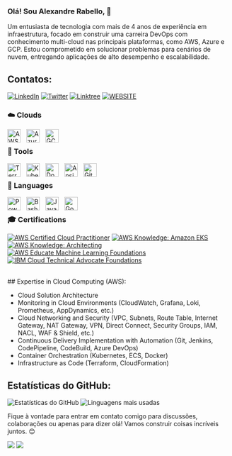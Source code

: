 ### Olá! Sou Alexandre Rabello, 👋 
Um entusiasta de tecnologia com mais de 4 anos de experiência em infraestrutura, focado em construir uma carreira DevOps com conhecimento multi-cloud nas principais plataformas, como AWS, Azure e GCP. Estou comprometido em solucionar problemas para cenários de nuvem, entregando aplicações de alto desempenho e escalabilidade.

## Contatos:

[![LinkedIn](https://img.shields.io/badge/LinkedIn-0077B5?style=for-the-badge&logo=linkedin&logoColor=white)](https://www.linkedin.com/in/alexandrerabellosantana/)
[![Twitter](https://img.shields.io/badge/Twitter-1DA1F2?style=for-the-badge&logo=twitter&logoColor=white)](https://twitter.com/seu-nome-de-usuário-do-twitter)
[![Linktree](https://img.shields.io/badge/linktree-39E09B?style=for-the-badge&logo=linktree&logoColor=white)](https://linktr.ee/alexandrerabello)
[![WEBSITE](https://img.shields.io/badge/Website-FFA500?style=for-the-badge&logo=website&logoColor=white)](https://alexandrerabello.com/)

### ☁️ Clouds 

<img align="left" alt="AWS" width="30px" style="padding-right:10px;" src="https://cdn.jsdelivr.net/gh/devicons/devicon@latest/icons/amazonwebservices/amazonwebservices-original-wordmark.svg" />
<img align="left" alt="Azure" width="30px" style="padding-right:10px;" src="https://cdn.jsdelivr.net/gh/devicons/devicon@latest/icons/azure/azure-original.svg" />
<img align="left" alt="GCP" width="30px" style="padding-right:10px;" src="https://static-00.iconduck.com/assets.00/google-cloud-icon-2048x1646-7admxejz.png" />


</br>

### 🧰 Tools 

<img align="left" alt="Terraform" width="30px" style="padding-right:10px;" src="https://cdn.jsdelivr.net/gh/devicons/devicon@latest/icons/terraform/terraform-original.svg"/>
<img align="left" alt="Kubernetes" width="30px" style="padding-right:10px;" src="https://cdn.jsdelivr.net/gh/devicons/devicon@latest/icons/kubernetes/kubernetes-original.svg" />
<img align="left" alt="Docker" width="30px" style="padding-right:10px;" src="https://cdn.jsdelivr.net/gh/devicons/devicon@latest/icons/docker/docker-original.svg" />
<img align="left" alt="Ansible" width="30px" style="padding-right:10px;" src="https://cdn.jsdelivr.net/gh/devicons/devicon@latest/icons/ansible/ansible-original-wordmark.svg" />
<img align="left" alt="GitHubActions" width="30px" style="padding-right:10px;" src="https://cdn.jsdelivr.net/gh/devicons/devicon@latest/icons/githubactions/githubactions-plain.svg" />

</br>

### 📜 Languages 

<img align="left" alt="Powershell" width="30px" style="padding-right:10px;" src="https://cdn.jsdelivr.net/gh/devicons/devicon@latest/icons/powershell/powershell-plain.svg" />
<img align="left" alt="Bash" width="30px" style="padding-right:10px;" src="https://cdn.jsdelivr.net/gh/devicons/devicon@latest/icons/bash/bash-original.svg" />
<img align="left" alt="Java" width="30px" style="padding-right:10px;" src="https://cdn.jsdelivr.net/gh/devicons/devicon@latest/icons/java/java-original.svg" />
<img align="left" alt="Go" width="30px" style="padding-right:10px;" src="https://cdn.jsdelivr.net/gh/devicons/devicon@latest/icons/go/go-original.svg" />

</br>

### 🎓 Certifications

<!--START_SECTION:badges-->
[![AWS Certified Cloud Practitioner](https://images.credly.com/size/110x110/images/00634f82-b07f-4bbd-a6bb-53de397fc3a6/image.png)](https://www.credly.com/badges/041e6876-dd24-4373-85fc-6ed28da57582 "AWS Certified Cloud Practitioner")
[![AWS Knowledge: Amazon EKS](https://images.credly.com/size/110x110/images/9bcbde6d-1754-4617-9337-124f7b10a6c2/image.png)](https://www.credly.com/badges/e4e5dca1-d625-485d-9f88-28d29e1dccf7 "AWS Knowledge: Amazon EKS")
[![AWS Knowledge: Architecting](https://images.credly.com/size/110x110/images/519a6dba-f145-4c1a-85a2-1d173d6898d9/image.png)](https://www.credly.com/badges/b32f5017-5b4d-4289-b7a1-59475e978287 "AWS Knowledge: Architecting")
[![AWS Educate Machine Learning Foundations](https://images.credly.com/size/110x110/images/51984979-f759-49f0-8bb3-5310d364fdbe/image.png)](https://www.credly.com/badges/22cc03ff-4ef8-44a9-bcbc-7681eb4b1541 "AWS Educate Machine Learning Foundations")
[![IBM Cloud Technical Advocate Foundations](https://images.credly.com/size/110x110/images/9aa6ef9a-944e-4bb2-be40-ec142ef2627a/image.png)](https://www.credly.com/badges/d0e6e879-55e5-4010-8695-af597dbdd165 "IBM Cloud Technical Advocate Foundations")
<!--END_SECTION:badges-->


</br>
## Expertise in Cloud Computing (AWS):

- Cloud Solution Architecture
- Monitoring in Cloud Environments (CloudWatch, Grafana, Loki, Prometheus, AppDynamics, etc.)
- Cloud Networking and Security (VPC, Subnets, Route Table, Internet Gateway, NAT Gateway, VPN, Direct Connect, Security Groups, IAM, NACL, WAF & Shield, etc.)
- Continuous Delivery Implementation with Automation (Git, Jenkins, CodePipeline, CodeBuild, Azure DevOps)
- Container Orchestration (Kubernetes, ECS, Docker)
- Infrastructure as Code (Terraform, CloudFormation)

## Estatísticas do GitHub:

![Estatísticas do GitHub](https://github-readme-stats.vercel.app/api?username=alerabello&show_icons=true&theme=tokyonight)
![Linguagens mais usadas](https://github-readme-stats.vercel.app/api/top-langs/?username=alerabello&theme=tokyonight&layout=compact)

Fique à vontade para entrar em contato comigo para discussões, colaborações ou apenas para dizer olá! Vamos construir coisas incríveis juntos. 😊

![](https://komarev.com/ghpvc/?username=alerabello&style=flat-square)
![](https://hit.yhype.me/github/profile?user_id=42966276)
